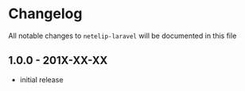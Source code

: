 # Changelog

All notable changes to `netelip-laravel` will be documented in this file

## 1.0.0 - 201X-XX-XX

- initial release
